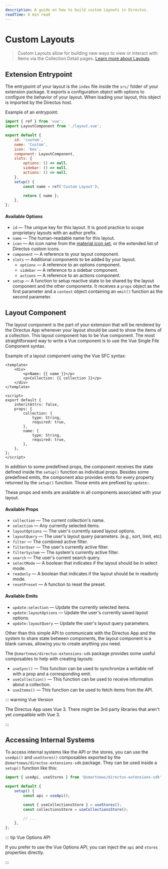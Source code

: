 ```yaml
---
description: A guide on how to build custom Layouts in Directus.
readTime: 4 min read
---
```


# Custom Layouts <small></small>

> Custom Layouts allow for building new ways to view or interact with Items via the Collection Detail pages.
> [Learn more about Layouts](/getting-started/glossary#layouts).

## Extension Entrypoint

The entrypoint of your layout is the `index` file inside the `src/` folder of your extension package. It exports a
configuration object with options to configure the behavior of your layout. When loading your layout, this object is
imported by the Directus host.

Example of an entrypoint:

```js
import { ref } from 'vue';
import LayoutComponent from './layout.vue';

export default {
	id: 'custom',
	name: 'Custom',
	icon: 'box',
	component: LayoutComponent,
	slots: {
		options: () => null,
		sidebar: () => null,
		actions: () => null,
	},
	setup() {
		const name = ref('Custom Layout');

		return { name };
	},
};
```

#### Available Options

- `id` — The unique key for this layout. It is good practice to scope proprietary layouts with an author prefix.
- `name` — The human-readable name for this layout.
- `icon` — An icon name from the [material icon set](/getting-started/glossary#material-icons), or the extended list of
  Directus custom icons.
- `component` — A reference to your layout component.
- `slots` — Additional components to be added by your layout.
  - `options` — A reference to an options component.
  - `sidebar` — A reference to a sidebar component.
  - `actions` — A reference to an actions component.
- `setup` — A function to setup reactive state to be shared by the layout component and the other components. It
  receives a `props` object as the first parameter and a `context` object containing an `emit()` function as the second
  parameter.

## Layout Component

The layout component is the part of your extension that will be rendered by the Directus App whenever your layout should
be used to show the items of a collection. This layout component has to be Vue component. The most straightforward way
to write a Vue component is to use the Vue Single File Component syntax.

Example of a layout component using the Vue SFC syntax:

```vue
<template>
	<div>
		<p>Name: {{ name }}</p>
		<p>Collection: {{ collection }}</p>
	</div>
</template>

<script>
export default {
	inheritAttrs: false,
	props: {
		collection: {
			type: String,
			required: true,
		},
		name: {
			type: String,
			required: true,
		},
	},
};
</script>
```

In addition to some predefined props, the component receives the state defined inside the `setup()` function as
individual props. Besides some predefined emits, the component also provides emits for every property returned by the
`setup()` function. Those emits are prefixed by `update:`.

These props and emits are available in all components associated with your layout.

#### Available Props

- `collection` — The current collection's name.
- `selection` — Any currently selected items.
- `layoutOptions` — The user's currently saved layout options.
- `layoutQuery` — The user's layout query parameters. (e.g., sort, limit, etc)
- `filter` — The combined active filter.
- `filterUser` — The user's currently active filter.
- `filterSystem` — The system's currently active filter.
- `search` — The user's current search query.
- `selectMode` — A boolean that indicates if the layout should be in select mode.
- `readonly` — A boolean that indicates if the layout should be in readonly mode.
- `resetPreset` — A function to reset the preset.

#### Available Emits

- `update:selection` — Update the currently selected items.
- `update:layoutOptions` — Update the user's currently saved layout options.
- `update:layoutQuery` — Update the user's layout query parameters.

Other than this simple API to communicate with the Directus App and the system to share state between components, the
layout component is a blank canvas, allowing you to create anything you need.

The `@smartnews/directus-extensions-sdk` package provides some useful composables to help with creating layouts:

- `useSync()` — This function can be used to synchronize a writable ref with a prop and a corresponding emit.
- `useCollection()` — This function can be used to receive information about a collection.
- `useItems()` — This function can be used to fetch items from the API.

::: warning Vue Version

The Directus App uses Vue 3. There might be 3rd party libraries that aren't yet compatible with Vue 3.

:::

## Accessing Internal Systems

To access internal systems like the API or the stores, you can use the `useApi()` and `useStores()` composables exported
by the `@smartnews/directus-extensions-sdk` package. They can be used inside a `setup()` function like this:

```js
import { useApi, useStores } from '@smartnews/directus-extensions-sdk';

export default {
	setup() {
		const api = useApi();

		const { useCollectionsStore } = useStores();
		const collectionsStore = useCollectionsStore();

		// ...
	},
};
```

::: tip Vue Options API

If you prefer to use the Vue Options API, you can inject the `api` and `stores` properties directly.

:::
